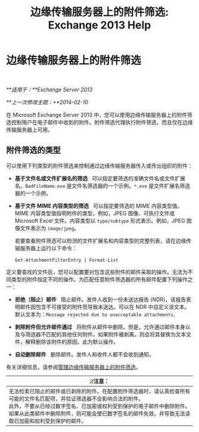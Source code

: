 ﻿---
title: '边缘传输服务器上的附件筛选: Exchange 2013 Help'
TOCTitle: 边缘传输服务器上的附件筛选
ms:assetid: be39a181-c82e-41f5-8846-085bf1f84164
ms:mtpsurl: https://technet.microsoft.com/zh-cn/library/Bb124399(v=EXCHG.150)
ms:contentKeyID: 60829996
ms.date: 01/11/2018
mtps_version: v=EXCHG.150
ms.translationtype: HT
---

# 边缘传输服务器上的附件筛选

 

_**适用于：**Exchange Server 2013_

_**上一次修改主题：**2014-02-10_

在 Microsoft Exchange Server 2013 中，您可以使用边缘传输服务器上的附件筛选控制用户在电子邮件中收到的附件。附件筛选代理执行附件筛选，而且仅在边缘传输服务器上可用。

## 附件筛选的类型

可以使用下列类型的附件筛选来控制通过边缘传输服务器传入或传出组织的附件：

  - **基于文件名或文件扩展名的筛选**   可以指定要筛选的准确文件名或文件扩展名。`BadFileName.exe` 是文件名筛选器的一个示例。`*.exe` 是文件扩展名筛选器的一个示例。

  - **基于文件 MIME 内容类型的筛选**   可以指定要筛选的 MIME 内容类型值。MIME 内容类型值指明附件的类型，例如，JPEG 图像、可执行文件或 Microsoft Excel 文件。内容类型以 `type/subtype` 形式表示。例如，JPEG 图像文件表示为 `image/jpeg`。
    
    若要查看附件筛选可以检测的文件扩展名和内容类型的完整列表，请在边缘传输服务器上运行以下命令：
    
        Get-AttachmentFilterEntry | Format-List

定义要查找的文件后，您可以配置要对包含这些附件的邮件采取的操作。无法为不同类型的附件指定不同的操作。为匹配任意附件筛选器的所有邮件配置下列操作之一：

  - **拒绝（阻止）邮件**   阻止邮件。发件人收到一份未送达报告 (NDR)，该报告表明邮件因包含不可接受的附件而导致未送达。可以在 NDR 中自定义该文本。默认文本为：`Message rejected due to unacceptable attachments`.

  - **剥除附件但允许邮件通过**   将附件从邮件中删除。但是，允许通过邮件本身以及与筛选器不匹配的其他任何附件。如果附件被剥离，则会将其替换为文本文件，解释删除该附件的原因。此为默认操作。

  - **自动删除邮件**   删除邮件。发件人和收件人都不会收到通知。

有关详细信息，请参阅[管理边缘传输服务器上的附件筛选](manage-attachment-filtering-on-edge-transport-servers-exchange-2013-help.md)。

<table>
<thead>
<tr class="header">
<th><img src="images/Bb124558.note(EXCHG.150).gif" title="注意" alt="注意" />注意：</th>
</tr>
</thead>
<tbody>
<tr class="odd">
<td>无法检索已阻止的邮件或已剥除的附件。在配置附件筛选器时，请认真检查所有可能的文件名匹配项，并验证筛选器不会影响合法的附件。<br />
此外，不要从已经过数字签名、已加密或权利受到保护的电子邮件中删除附件。如果从此类邮件中删除附件，则可能会使已数字签名的邮件失效，并导致无法读取已加密和权利受到保护的邮件。</td>
</tr>
</tbody>
</table>

